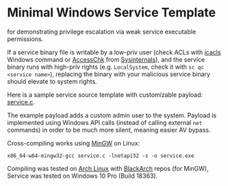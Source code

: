 # Minimal Windows Service Template

for demonstrating privilege escalation via weak service executable permissions.

If a service binary file is writable by a low-priv user
(check ACLs with [icacls](https://docs.microsoft.com/en-us/windows-server/administration/windows-commands/icacls) Windows command or
[AccessChk](https://docs.microsoft.com/en-us/sysinternals/downloads/accesschk) from [Sysinternals](https://docs.microsoft.com/en-us/sysinternals/)),
and the service binary runs with high-priv rights (e.g. `LocalSystem`,
check it with `sc qc <service name>`), replacing the binary
with your malicious service binary should elevate to system rights.

Here is a sample service source template with customizable payload:
[service.c](./service.c).

The example payload adds a custom admin user to the system.
Payload is implemented using Windows API calls (instead of calling
external `net` commands) in order to be much more silent,
meaning easier AV bypass.

Cross-compiling works using [MinGW](http://www.mingw.org/) on Linux:

```
x86_64-w64-mingw32-gcc service.c -lnetapi32 -s -o service.exe
```

Compiling was tested on [Arch Linux](https://www.archlinux.org/)
with [BlackArch](https://blackarch.org/) repos (for MinGW),
Service was tested on Windows 10 Pro (Build 18363).

